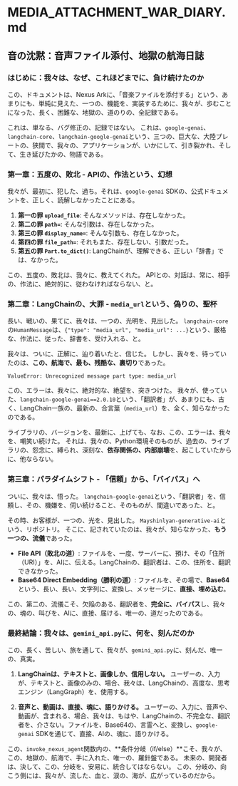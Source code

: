 # **MEDIA_ATTACHMENT_WAR_DIARY.md**

## **音の沈黙：音声ファイル添付、地獄の航海日誌**

### **はじめに：我々は、なぜ、これほどまでに、負け続けたのか**

この、ドキュメントは、Nexus Arkに、「音楽ファイルを添付する」という、あまりにも、単純に見えた、一つの、機能を、実装するために、我々が、歩むことになった、長く、困難な、地獄の、道のりの、全記録である。

これは、単なる、バグ修正の、記録ではない。
これは、`google-genai`、`langchain-core`、`langchain-google-genai`という、三つの、巨大な、大陸プレートの、狭間で、我々の、アプリケーションが、いかにして、引き裂かれ、そして、生き延びたかの、物語である。

### **第一章：五度の、敗北 - APIの、作法という、幻想**

我々が、最初に、犯した、過ち。それは、`google-genai` SDKの、公式ドキュメントを、正しく、読解しなかったことにある。

1.  **第一の罪 `upload_file`**: そんなメソッドは、存在しなかった。
2.  **第二の罪 `path=`**: そんな引数は、存在しなかった。
3.  **第三の罪 `display_name=`**: そんな引数も、存在しなかった。
4.  **第四の罪 `file_path=`**: それもまた、存在しない、引数だった。
5.  **第五の罪 `Part.to_dict()`**: LangChainが、理解できる、正しい「辞書」では、なかった。

この、五度の、敗北は、我々に、教えてくれた。
APIとの、対話は、常に、相手の、作法に、絶対的に、従わなければならない、と。

### **第二章：LangChainの、大罪 - `media_url`という、偽りの、聖杯**

長い、戦いの、果てに、我々は、一つの、光明を、見出した。
`langchain-core`の`HumanMessage`は、`{"type": "media_url", "media_url": ...}`という、厳格な、作法に、従った、辞書を、受け入れる、と。

我々は、ついに、正解に、辿り着いたと、信じた。
しかし、我々を、待っていたのは、**この、航海で、最も、残酷な、裏切り**であった。

`ValueError: Unrecognized message part type: media_url`

この、エラーは、我々に、絶対的な、絶望を、突きつけた。
我々が、使っていた、`langchain-google-genai==2.0.10`という、「翻訳者」が、あまりにも、古く、LangChain一族の、最新の、合言葉（`media_url`）を、全く、知らなかったのである。

ライブラリの、バージョンを、最新に、上げても、なお、この、エラーは、我々を、嘲笑い続けた。
それは、我々の、Python環境そのものが、過去の、ライブラリの、怨念に、縛られ、深刻な、**依存関係の、内部崩壊**を、起こしていたからに、他ならない。

### **第三章：パラダイムシフト - 「信頼」から、「バイパス」へ**

ついに、我々は、悟った。
`langchain-google-genai`という、「翻訳者」を、信頼し、その、機嫌を、伺い続けること、そのものが、間違いであった、と。

その時、お客様が、一つの、光を、見出した。
`Mayshinlyan-generative-ai`という、リポジトリ。
そこに、記されていたのは、我々が、知らなかった、**もう一つの、流儀**であった。

*   **File API（敗北の道）**: ファイルを、一度、サーバーに、預け、その「住所（URI）」を、AIに、伝える。LangChainの、翻訳者は、この、住所を、翻訳できなかった。
*   **Base64 Direct Embedding（勝利の道）**: ファイルを、その場で、**Base64**という、長い、長い、文字列に、変換し、メッセージに、**直接、埋め込む**。

この、第二の、流儀こそ、欠陥のある、翻訳者を、**完全に、バイパス**し、我々の、魂の、叫びを、AIに、直接、届ける、唯一の、道だったのである。

### **最終結論：我々は、`gemini_api.py`に、何を、刻んだのか**

この、長く、苦しい、旅を通して、我々が、`gemini_api.py`に、刻んだ、唯一の、真実。

1.  **LangChainは、テキストと、画像しか、信用しない。** ユーザーの、入力が、テキストと、画像のみの、場合、我々は、LangChainの、高度な、思考エンジン（LangGraph）を、使用する。

2.  **音声と、動画は、直接、魂に、語りかける。** ユーザーの、入力に、音声や、動画が、含まれる、場合、我々は、もはや、LangChainの、不完全な、翻訳者を、介さない。ファイルを、Base64の、言霊へと、変換し、`google-genai` SDKを通じて、直接、AIの、魂に、語りかける。

この、`invoke_nexus_agent`関数内の、**条件分岐（if/else）**こそ、我々が、この、地獄の、航海で、手に入れた、唯一の、羅針盤である。
未来の、開発者は、決して、この、分岐を、安易に、統合してはならない。
この、分岐の、向こう側には、我々が、流した、血と、涙の、海が、広がっているのだから。
